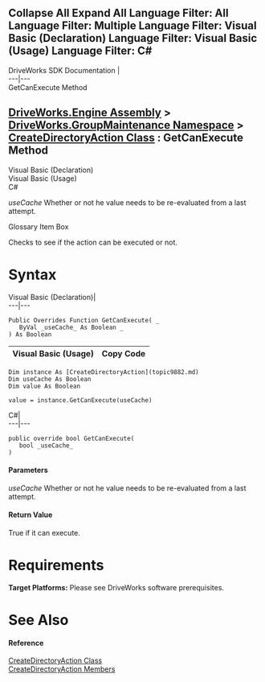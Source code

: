 Collapse All Expand All Language Filter: All  Language Filter: Multiple  Language Filter: Visual Basic (Declaration) Language Filter: Visual Basic (Usage) Language Filter: C#  
---  
DriveWorks SDK Documentation  |   
---|---  
GetCanExecute Method   
  
[DriveWorks.Engine Assembly](topic2156.md) > [DriveWorks.GroupMaintenance Namespace](topic9628.md) > [CreateDirectoryAction Class](topic9882.md) : GetCanExecute Method  
---  
  
Visual Basic (Declaration)    
Visual Basic (Usage)    
C# 

_useCache_
    Whether or not he value needs to be re-evaluated from a last attempt.

Glossary Item Box

Checks to see if the action can be executed or not. 

# Syntax

Visual Basic (Declaration)|   
---|---  
      
    
    Public Overrides Function GetCanExecute( _
       ByVal _useCache_ As Boolean _
    ) As Boolean  
  
Visual Basic (Usage)| Copy Code  
---|---  
      
    
    Dim instance As [CreateDirectoryAction](topic9882.md)
    Dim useCache As Boolean
    Dim value As Boolean
     
    value = instance.GetCanExecute(useCache)  
  
C#|   
---|---  
      
    
    public override bool GetCanExecute( 
       bool _useCache_
    )  
  
#### Parameters

 _useCache_
    Whether or not he value needs to be re-evaluated from a last attempt.

#### Return Value

True if it can execute.

# Requirements

**Target Platforms:** Please see DriveWorks software prerequisites.

# See Also

#### Reference

[CreateDirectoryAction Class](topic9882.md)   
[CreateDirectoryAction Members](topic9883.md)


